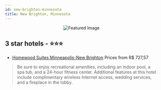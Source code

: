 ```yaml
---
id: new-brighton-minnesota
title: New Brighton, Minnesota
---
```


<center><img src="https://i.travelapi.com/hotels/3000000/2920000/2918100/2918077/3fd2ba6c_z.jpg" alt="Featured Image" /></center>


##  3 star hotels - ⭐️⭐️⭐️

-    [Homewood Suites Minneapolis-New Brighton](https://us.hurb.com/hotels/new-brighton/homewood-suites-minneapolis-new-brighton-JNP-JP782663?cmp=18055) Prices from R$ 727,57
   > Be sure to enjoy recreational amenities, including an indoor pool, a spa tub, and a 24-hour fitness center. Additional features at this hotel include complimentary wireless Internet access, wedding services, and a fireplace in the lobby.

